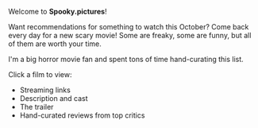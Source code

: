 Welcome to **Spooky.pictures**!

Want recommendations for something to watch this October? Come back every day for a new scary movie! Some are freaky, some are funny, but all of them are worth your time.

I'm a big horror movie fan and spent tons of time hand-curating this list.

Click a film to view:

- Streaming links
- Description and cast
- The trailer
- Hand-curated reviews from top critics